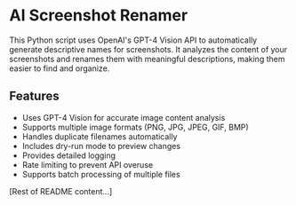# AI Screenshot Renamer

This Python script uses OpenAI's GPT-4 Vision API to automatically generate descriptive names for screenshots. It analyzes the content of your screenshots and renames them with meaningful descriptions, making them easier to find and organize.

## Features

- Uses GPT-4 Vision for accurate image content analysis
- Supports multiple image formats (PNG, JPG, JPEG, GIF, BMP)
- Handles duplicate filenames automatically
- Includes dry-run mode to preview changes
- Provides detailed logging
- Rate limiting to prevent API overuse
- Supports batch processing of multiple files

[Rest of README content...]